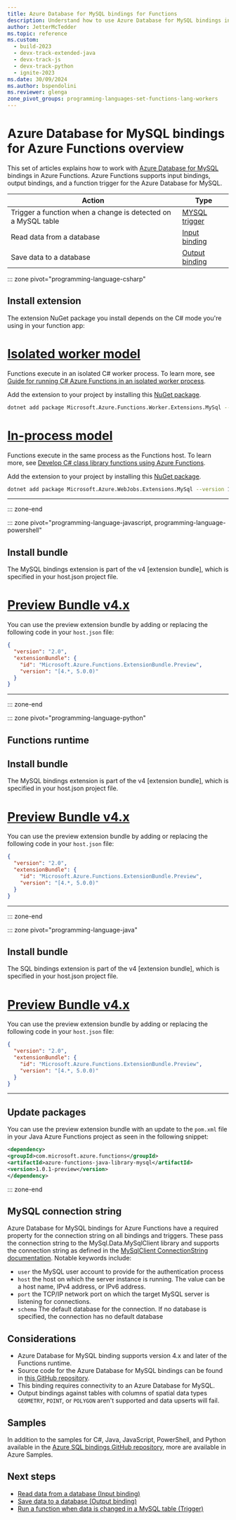 ```yaml
---
title: Azure Database for MySQL bindings for Functions
description: Understand how to use Azure Database for MySQL bindings in Azure Functions.
author: JetterMcTedder
ms.topic: reference
ms.custom:
  - build-2023
  - devx-track-extended-java
  - devx-track-js
  - devx-track-python
  - ignite-2023
ms.date: 30/09/2024
ms.author: bspendolini
ms.reviewer: glenga
zone_pivot_groups: programming-languages-set-functions-lang-workers
---
```


# Azure Database for MySQL bindings for Azure Functions overview

This set of articles explains how to work with [Azure Database for MySQL](/azure/mysql/index) bindings in Azure Functions. Azure Functions supports input bindings, output bindings, and a function trigger for the Azure Database for MySQL.

| Action | Type |
|---------|---------|
| Trigger a function when a change is detected on a MySQL table | [MYSQL trigger](./functions-bindings-azure-mysql-trigger.md) |
| Read data from a database | [Input binding](./functions-bindings-azure-mysql-input.md) |
| Save data to a database |[Output binding](./functions-bindings-azure-mysql-output.md) |

::: zone pivot="programming-language-csharp"

## Install extension

The extension NuGet package you install depends on the C# mode you're using in your function app:

# [Isolated worker model](#tab/isolated-process)

Functions execute in an isolated C# worker process. To learn more, see [Guide for running C# Azure Functions in an isolated worker process](dotnet-isolated-process-guide.md).

Add the extension to your project by installing this [NuGet package](https://www.nuget.org/packages/Microsoft.Azure.Functions.Worker.Extensions.MySql/1.0.3-preview/).

```bash
dotnet add package Microsoft.Azure.Functions.Worker.Extensions.MySql --version 1.0.3-preview
```

# [In-process model](#tab/in-process)

Functions execute in the same process as the Functions host. To learn more, see [Develop C# class library functions using Azure Functions](functions-dotnet-class-library.md).

Add the extension to your project by installing this [NuGet package](https://www.nuget.org/packages/Microsoft.Azure.WebJobs.Extensions.MySql/1.0.3-preview).

```bash
dotnet add package Microsoft.Azure.WebJobs.Extensions.MySql --version 1.0.3-preview
```

---

::: zone-end


::: zone pivot="programming-language-javascript, programming-language-powershell"


## Install bundle

The MySQL bindings extension is part of the v4 [extension bundle], which is specified in your host.json project file.


# [Preview Bundle v4.x](#tab/extensionv4p)

You can use the preview extension bundle by adding or replacing the following code in your `host.json` file:

```json
{
  "version": "2.0",
  "extensionBundle": {
    "id": "Microsoft.Azure.Functions.ExtensionBundle.Preview",
    "version": "[4.*, 5.0.0)"
  }
}
```

---

::: zone-end


::: zone pivot="programming-language-python"

## Functions runtime


## Install bundle

The MySQL bindings extension is part of the v4 [extension bundle], which is specified in your host.json project file.


# [Preview Bundle v4.x](#tab/extensionv4p)

You can use the preview extension bundle by adding or replacing the following code in your `host.json` file:

```json
{
  "version": "2.0",
  "extensionBundle": {
    "id": "Microsoft.Azure.Functions.ExtensionBundle.Preview",
    "version": "[4.*, 5.0.0)"
  }
}
```

---

::: zone-end


::: zone pivot="programming-language-java"


## Install bundle

The SQL bindings extension is part of the v4 [extension bundle], which is specified in your host.json project file.

# [Preview Bundle v4.x](#tab/extensionv4p)

You can use the preview extension bundle by adding or replacing the following code in your `host.json` file:

```json
{
  "version": "2.0",
  "extensionBundle": {
    "id": "Microsoft.Azure.Functions.ExtensionBundle.Preview",
    "version": "[4.*, 5.0.0)"
  }
}
```

---

## Update packages

You can use the preview extension bundle with an update to the `pom.xml` file in your Java Azure Functions project as seen in the following snippet:

```xml
<dependency>
<groupId>com.microsoft.azure.functions</groupId>
<artifactId>azure-functions-java-library-mysql</artifactId>
<version>1.0.1-preview</version>
</dependency>
```

::: zone-end

## MySQL connection string

Azure Database for MySQL bindings for Azure Functions have a required property for the connection string on all bindings and triggers. These pass the connection string to the MySql.Data.MySqlClient library and supports the connection string as defined in the [MySqlClient ConnectionString documentation](/dev.mysql.com/doc/refman/8.4/en/connecting-using-uri-or-key-value-pairs.html#connecting-using-uri).  Notable keywords include:

- `user` the MySQL user account to provide for the authentication process
- `host` the host on which the server instance is running. The value can be a host name, IPv4 address, or IPv6 address. 
- `port` the TCP/IP network port on which the target MySQL server is listening for connections. 
- `schema` The default database for the connection. If no database is specified, the connection has no default database

## Considerations

- Azure Database for MySQL binding supports version 4.x and later of the Functions runtime.
- Source code for the Azure Database for MySQL bindings can be found in [this GitHub repository](https://github.com/Azure/azure-functions-mysql-extension/tree/main/src).
- This binding requires connectivity to an Azure Database for MySQL.
- Output bindings against tables with columns of spatial data types `GEOMETRY`, `POINT`, or `POLYGON` aren't supported and data upserts will fail.  

## Samples

In addition to the samples for C#, Java, JavaScript, PowerShell, and Python available in the [Azure SQL bindings GitHub repository](https://github.com/Azure/azure-functions-mysql-extension/tree/main/samples), more are available in Azure Samples.


## Next steps

- [Read data from a database (Input binding)](./functions-bindings-azure-mysql-input.md)
- [Save data to a database (Output binding)](./functions-bindings-azure-mysql-output.md)
- [Run a function when data is changed in a MySQL table (Trigger)](./functions-bindings-azure-mysql-trigger.md)

